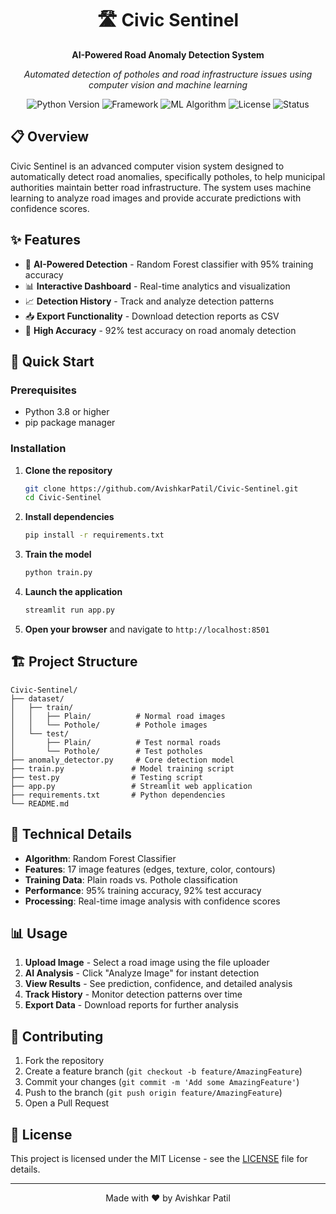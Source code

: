 <div align="center">

# 🛣️ Civic Sentinel

**AI-Powered Road Anomaly Detection System**

*Automated detection of potholes and road infrastructure issues using computer vision and machine learning*

<p align="center">
  <img src="https://img.shields.io/badge/Python-3.8+-blue.svg" alt="Python Version">
  <img src="https://img.shields.io/badge/Framework-Streamlit-red.svg" alt="Framework">
  <img src="https://img.shields.io/badge/ML-Random%20Forest-green.svg" alt="ML Algorithm">
  <img src="https://img.shields.io/badge/License-MIT-yellow.svg" alt="License">
  <img src="https://img.shields.io/badge/Status-Active-brightgreen.svg" alt="Status">
</p>

</div>

## 📋 Overview

Civic Sentinel is an advanced computer vision system designed to automatically detect road anomalies, specifically potholes, to help municipal authorities maintain better road infrastructure. The system uses machine learning to analyze road images and provide accurate predictions with confidence scores.

## ✨ Features

- 🤖 **AI-Powered Detection** - Random Forest classifier with 95% training accuracy
- 📊 **Interactive Dashboard** - Real-time analytics and visualization
- 📈 **Detection History** - Track and analyze detection patterns
- 📥 **Export Functionality** - Download detection reports as CSV
- 🎯 **High Accuracy** - 92% test accuracy on road anomaly detection

## 🚀 Quick Start

### Prerequisites

- Python 3.8 or higher
- pip package manager

### Installation

1. **Clone the repository**
   ```bash
   git clone https://github.com/AvishkarPatil/Civic-Sentinel.git
   cd Civic-Sentinel
   ```

2. **Install dependencies**
   ```bash
   pip install -r requirements.txt
   ```

3. **Train the model**
   ```bash
   python train.py
   ```

4. **Launch the application**
   ```bash
   streamlit run app.py
   ```

5. **Open your browser** and navigate to `http://localhost:8501`

## 🏗️ Project Structure

```
Civic-Sentinel/
├── dataset/
│   ├── train/
│   │   ├── Plain/          # Normal road images
│   │   └── Pothole/        # Pothole images
│   └── test/
│       ├── Plain/          # Test normal roads
│       └── Pothole/        # Test potholes
├── anomaly_detector.py     # Core detection model
├── train.py               # Model training script
├── test.py                # Testing script
├── app.py                 # Streamlit web application
├── requirements.txt       # Python dependencies
└── README.md
```

## 🔧 Technical Details

- **Algorithm**: Random Forest Classifier
- **Features**: 17 image features (edges, texture, color, contours)
- **Training Data**: Plain roads vs. Pothole classification
- **Performance**: 95% training accuracy, 92% test accuracy
- **Processing**: Real-time image analysis with confidence scores

## 📊 Usage

1. **Upload Image** - Select a road image using the file uploader
2. **AI Analysis** - Click "Analyze Image" for instant detection
3. **View Results** - See prediction, confidence, and detailed analysis
4. **Track History** - Monitor detection patterns over time
5. **Export Data** - Download reports for further analysis

## 🤝 Contributing

1. Fork the repository
2. Create a feature branch (`git checkout -b feature/AmazingFeature`)
3. Commit your changes (`git commit -m 'Add some AmazingFeature'`)
4. Push to the branch (`git push origin feature/AmazingFeature`)
5. Open a Pull Request

## 📄 License

This project is licensed under the MIT License - see the [LICENSE](LICENSE) file for details.

---

<div align="center">
Made with ❤️ by Avishkar Patil
</div>